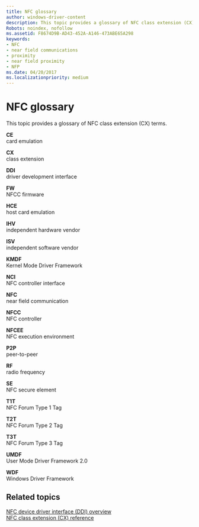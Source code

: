 ```yaml
---
title: NFC glossary
author: windows-driver-content
description: This topic provides a glossary of NFC class extension (CX) terms.
Robots: noindex, nofollow
ms.assetid: F8674D9B-AD43-452A-A146-473ABE65A298
keywords:
- NFC
- near field communications
- proximity
- near field proximity
- NFP
ms.date: 04/20/2017
ms.localizationpriority: medium
---
```


# NFC glossary


This topic provides a glossary of NFC class extension (CX) terms.

<a href="" id="nfpdrivers-glossary"></a>**CE**  
card emulation

<a href="" id="nfpdrivers-cx"></a>**CX**  
class extension

<a href="" id="nfpdrivers-ddi"></a>**DDI**  
driver development interface

<a href="" id="nfpdrivers-fw"></a>**FW**  
NFCC firmware

<a href="" id="nfpdrivers-hce"></a>**HCE**  
host card emulation

<a href="" id="nfpdrivers-ihv"></a>**IHV**  
independent hardware vendor

<a href="" id="nfpdrivers-isv"></a>**ISV**  
independent software vendor

<a href="" id="nfpdrivers-kmdf"></a>**KMDF**  
Kernel Mode Driver Framework

<a href="" id="nfpdrivers-nci"></a>**NCI**  
NFC controller interface

<a href="" id="nfpdrivers-nfc"></a>**NFC**  
near field communication

<a href="" id="nfpdrivers-nfcc"></a>**NFCC**  
NFC controller

<a href="" id="nfpdrivers-nfcee"></a>**NFCEE**  
NFC execution environment

<a href="" id="nfpdrivers-p2p"></a>**P2P**  
peer-to-peer

<a href="" id="nfpdrivers-rf"></a>**RF**  
radio frequency

<a href="" id="nfpdrivers-se"></a>**SE**  
NFC secure element

<a href="" id="nfpdrivers-t1t"></a>**T1T**  
NFC Forum Type 1 Tag

<a href="" id="nfpdrivers-t2t"></a>**T2T**  
NFC Forum Type 2 Tag

<a href="" id="nfpdrivers-t3t"></a>**T3T**  
NFC Forum Type 3 Tag

<a href="" id="nfpdrivers-umdf"></a>**UMDF**  
User Mode Driver Framework 2.0

<a href="" id="nfpdrivers-wdf"></a>**WDF**  
Windows Driver Framework

 

 
## Related topics
[NFC device driver interface (DDI) overview](https://msdn.microsoft.com/library/windows/hardware/mt715815)  
[NFC class extension (CX) reference](https://msdn.microsoft.com/library/windows/hardware/dn905536)  

